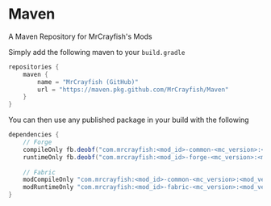 # Maven

A Maven Repository for MrCrayfish's Mods

Simply add the following maven to your `build.gradle`
```gradle
repositories {
    maven {
        name = "MrCrayfish (GitHub)"
        url = "https://maven.pkg.github.com/MrCrayfish/Maven"
    }
}
```

You can then use any published package in your build with the following
```gradle
dependencies {
    // Forge
    compileOnly fb.deobf("com.mrcrayfish:<mod_id>-common-<mc_version>:<mod_version>")
    runtimeOnly fb.deobf("com.mrcrayfish:<mod_id>-forge-<mc_version>:<mod_version>")
    
    // Fabric
    modCompileOnly "com.mrcrayfish:<mod_id>-common-<mc_version>:<mod_version>"
    modRuntimeOnly "com.mrcrayfish:<mod_id>-fabric-<mc_version>:<mod_version>"
}
```
